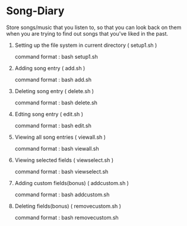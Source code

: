 # Song-Diary
Store songs/music that you listen to, so that you can look back on them when you are trying to find out songs that you've liked in the past.

1. Setting up the file system in current directory ( setup1.sh )

    command format : bash setup1.sh
2. Adding song entry ( add.sh )

	  command format : bash add.sh
3. Deleting song entry ( delete.sh )

	  command format : bash delete.sh
4. Edting song entry ( edit.sh )

	  command format : bash edit.sh
5. Viewing all song entries ( viewall.sh )

	  command format : bash viewall.sh
6. Viewing selected fields ( viewselect.sh )

	  command format : bash viewselect.sh
7. Adding custom fields(bonus) ( addcustom.sh )

	  command format : bash addcustom.sh <fieldname>
8. Deleting fields(bonus) ( removecustom.sh )
  
	  command format : bash removecustom.sh <fieldname>
